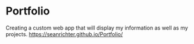# Portfolio
Creating a custom web app that will display my information as well as my projects.
https://seanrichter.github.io/Portfolio/

